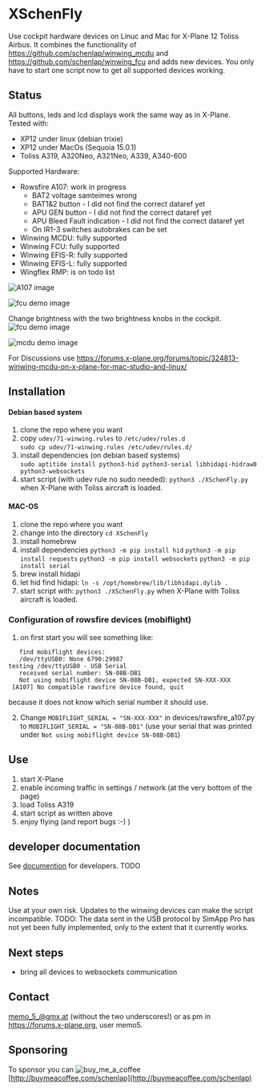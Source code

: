 # XSchenFly
Use cockpit hardware devices on Linuc and Mac for X-Plane 12 Toliss Airbus.
It combines the functionality of https://github.com/schenlap/winwing_mcdu  and https://github.com/schenlap/winwing_fcu and adds new devices. You only have to start one script now to get all supported devices working.

## Status

All buttons, leds and lcd displays work the same way as in X-Plane.<br>
Tested with:
 * XP12 under linux (debian trixie)
 * XP12 under MacOs (Sequoia 15.0.1)
 * Toliss A319, A320Neo, A321Neo, A339, A340-600

Supported Hardware:
 * Rowsfire A107: work in progress
   * BAT2 voltage samteimes wrong
   * BAT1&2 button - I did not find the correct dataref yet
   * APU GEN button - I did not find the correct dataref yet
   * APU Bleed Fault indication - I did not find the correct dataref yet
   * On IR1-3 switches autobrakes can be set
 * Winwing MCDU: fully supported
 * Winwing FCU: fully supported
 * Winwing EFIS-R: fully supported
 * Winwing EFIS-L: fully supported
 * Wingflex RMP: is on todo list

![A107 image](./documentation/A107.png)

![fcu demo image](./documentation/fcu_demo.gif)

Change brightness with the two brightness knobs in the cockpit.
![fcu demo image](./documentation/xplane_fcu_brightness.png)


![mcdu demo image](./documentation/A319MCDU1.jpg)



For Discussions use https://forums.x-plane.org/forums/topic/324813-winwing-mcdu-on-x-plane-for-mac-studio-and-linux/

## Installation

#### Debian based system
1. clone the repo where you want
2. copy `udev/71-winwing.rules` to `/etc/udev/rules.d`  
`sudo cp udev/71-winwing.rules /etc/udev/rules.d/`
3. install dependencies (on debian based systems)  
`sudo aptitide install python3-hid python3-serial libhidapi-hidraw0 python3-websockets`
5. start script (with udev rule no sudo needed): `python3 ./XSchenFly.py` when X-Plane with Toliss aircraft is loaded.


#### MAC-OS

1. clone the repo where you want
2. change into the directory `cd XSchenFly`
3. install homebrew
4. install dependencies
`python3 -m pip install hid`
`python3 -m pip install requests`
`python3 -m pip install websockets`
`python3 -m pip install serial`
6. brew install hidapi
7. let hid find hidapi: `ln -s /opt/homebrew/lib/libhidapi.dylib .`
8. start script with: `python3 ./XSchenFly.py` when X-Plane with Toliss aircraft is loaded.

### Configuration of rowsfire devices (mobiflight)
1. on first start you will see something like:
```
   find mobiflight devices:
   /dev/ttyUSB0: None 6790:29987
testing /dev/ttyUSB0 - USB Serial
   received serial number: SN-08B-DB1
   Not using mobiflight device SN-08B-DB1, expected SN-XXX-XXX
 [A107] No compatible rawsfire device found, quit
```
because it does not know which serial number it should use.

2. Change `MOBIFLIGHT_SERIAL = "SN-XXX-XXX"` in devices/rawsfire_a107.py to `MOBIFLIGHT_SERIAL = "SN-08B-DB1"` (use your serial that was printed under `Not using mobiflight device SN-08B-DB1`)

## Use
1. start X-Plane
2. enable incoming traffic in settings / network (at the very bottom of the page)
3. load Toliss A319
4. start script as written above
5. enjoy flying (and report bugs :-)  )


## developer documentation
See [documention](./documentation/README.md) for developers. TODO

## Notes
Use at your own risk. Updates to the winwing devices can make the script incompatible.
TODO: The data sent in the USB protocol by SimApp Pro has not yet been fully implemented, only to the extent that it currently works.

## Next steps
 * bring all devices to websockets communication

## Contact
<memo_5_@gmx.at> (without the two underscores!) or as pm in https://forums.x-plane.org, user memo5.

## Sponsoring
To sponsor you can ![buy_me_a_coffee](https://github.com/user-attachments/assets/d0a94d75-9ad3-41e4-8b89-876c0a2fdf36)
[http://buymeacoffee.com/schenlap](http://buymeacoffee.com/schenlap)
